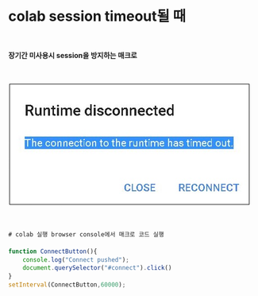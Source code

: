 # colab session timeout될 때

<br>

**장기간 미사용시 session을 방지하는 매크로**

<br>

![timeout](images/timeout.jpg)

<br>

```javascript
# colab 실행 browser console에서 매크로 코드 실행

function ConnectButton(){
    console.log("Connect pushed"); 
    document.querySelector("#connect").click() 
}
setInterval(ConnectButton,60000);
```





